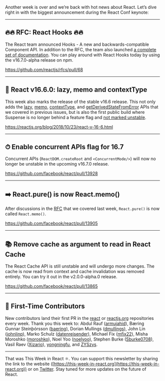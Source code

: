 Another week is over and we’re back with hot news about React. Let’s dive right in with the biggest announcement during the React Conf keynote:

---

## 🔥🔥️ RFC: React Hooks 🔥🔥

The React team announced Hooks - A new and backwards-compatible Component API. In addition to the RFC, the team also launched [a complete set of documentation](https://reactjs.org/docs/hooks-intro.html). You can play around with React Hooks today by using the v16.7.0-alpha release on npm.

https://github.com/reactjs/rfcs/pull/68

---

## 🎉 React v16.6.0: lazy, memo and contextType

This week also marks the release of the stable v16.6 release. This not only adds the [lazy](https://github.com/reactjs/reactjs.org/pull/1284), [memo](https://github.com/reactjs/reactjs.org/pull/1282), [contextType](https://github.com/reactjs/reactjs.org/pull/1283), and [getDerivedStateFromError](https://github.com/reactjs/reactjs.org/pull/1223) APIs that we covered in previous issues, but is also the first public build where Suspense is no longer behind a feature flag and [not marked unstable](https://github.com/facebook/react/pull/13922).

https://reactjs.org/blog/2018/10/23/react-v-16-6.html

---

## ⏱ Enable concurrent APIs flag for 16.7

Concurrent APIs (`ReactDOM.createRoot` and `<ConcurrentMode/>`) will now no longer be unstable in the upcoming v16.7.0 release.

https://github.com/facebook/react/pull/13928

---

## ➡️ React.pure() is now React.memo()

After discussions in the [RFC](https://github.com/reactjs/rfcs/pull/63) that we covered last week, `React.pure()` is now called `React.memo()`.

https://github.com/facebook/react/pull/13905

---

## 📚 Remove cache as argument to read in React Cache

The React Cache API is still unstable and will undergo more changes. The cache is now read from context and cache invalidation was removed entirely. You can try it out in the v2.0.0-alpha.0 release.

https://github.com/facebook/react/pull/13865

---

## 👏 First-Time Contributors

New contributors land their first PR in the [react](https://github.com/facebook/react) or [reactjs.org](https://github.com/reactjs/reactjs.org) repositories every week. Thank you this week to: Abdul Rauf ([armujahid](https://github.com/armujahid)), Bæring Gunnar Steinþórsson ([baering](https://github.com/baering)), Dorian Mullings ([dmullings](https://github.com/dmullings)), John Lin ([johnlinp](https://github.com/johnlinp)), Marko Schulz ([datenreisender](https://github.com/datenreisender)), Michael Fix ([mfix22](https://github.com/mfix22)), Misha Moroshko ([moroshko](https://github.com/moroshko)), Noel Yoo ([noelyoo](https://github.com/noelyoo)), Stephen Burke ([Sburke0708](https://github.com/Sburke0708)), Vasil Raev ([Xizario](https://github.com/Xizario)), [yongningfu](https://github.com/yongningfu), and [ZYSzys](https://github.com/ZYSzys).

---

That was This Week in React ⚛️. You can support this newsletter by sharing the link to the website ([https://this-week-in-react.org](https://this-week-in-react.org)) or on [Twitter](https://twitter.com/PhilippSpiess). Stay tuned for more updates on the future of React.
